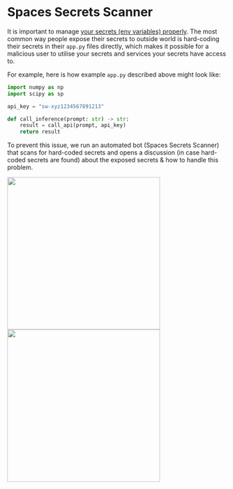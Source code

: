 # Spaces Secrets Scanner

It is important to manage [your secrets (env variables) properly](./spaces-overview#managing-secrets). The most common way people expose their secrets to outside world is hard-coding their secrets in their `app.py` files directly, which makes it possible for a malicious user to utilise your secrets and services your secrets have access to. 

For example, here is how example `app.py` described above might look like:

```py
import numpy as np
import scipy as sp

api_key = "sw-xyz1234567891213"

def call_inference(prompt: str) -> str:
    result = call_api(prompt, api_key)
    return result
```

To prevent this issue, we run an automated bot (Spaces Secrets Scanner) that scans for hard-coded secrets and opens a discussion (in case hard-coded secrets are found) about the exposed secrets & how to handle this problem.

<div class="flex justify-center">
<img class="block dark:hidden" width="350" src="https://huggingface.co/datasets/huggingface/documentation-images/resolve/main/hub/token-scanner-light.png"/>
<img class="hidden dark:block" width="350" src="https://huggingface.co/datasets/huggingface/documentation-images/resolve/main/hub/token-scanner-dark.png"/>
</div>
